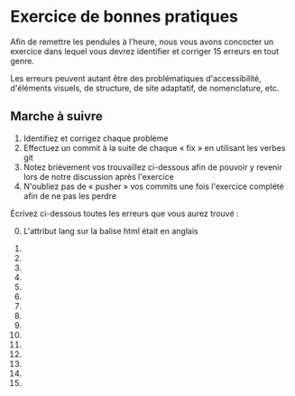 # Exercice de bonnes pratiques

Afin de remettre les pendules à l'heure, nous vous avons concocter un exercice dans lequel vous devrez identifier et corriger 15 erreurs en tout genre.

Les erreurs peuvent autant être des problématiques d'accessibilité, d'éléments visuels, de structure, de site adaptatif, de nomenclature, etc.

## Marche à suivre

1. Identifiez et corrigez chaque problème
2. Effectuez un commit à la suite de chaque « fix » en utilisant les verbes git
3. Notez brièvement vos trouvaillez ci-dessous afin de pouvoir y revenir lors de notre discussion après l'exercice
4. N'oubliez pas de « pusher » vos commits une fois l'exercice complété afin de ne pas les perdre

Écrivez ci-dessous toutes les erreurs que vous aurez trouvé :

0. L'attribut lang sur la balise html était en anglais

1.
2.
3.
4.
5.
6.
7.
8.
9.
10.
11.
12.
13.
14.
15.
